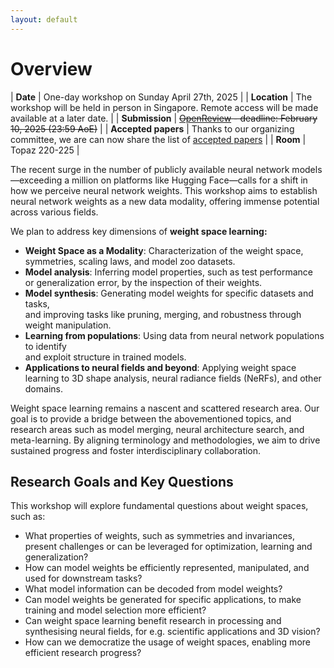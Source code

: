 ```yaml
---
layout: default
---
```


# Overview

| **Date** | One-day workshop on Sunday April 27th, 2025 |
| **Location** | The workshop will be held in person in Singapore. Remote access will be made available at a later date. |
| **Submission** | ~~[OpenReview](https://openreview.net/group?id=ICLR.cc/2025/Workshop/WSL) - deadline: February 10, 2025 (23:59 AoE)~~ |
| **Accepted papers** | Thanks to our organizing committee, we are can now share the list of [accepted papers](https://weight-space-learning.github.io/papers) |
| **Room** | Topaz 220-225 |


The recent surge in the number of publicly available neural network models—exceeding a million on platforms like Hugging Face—calls for a shift in how we perceive neural network weights. This workshop aims to establish neural network weights as a new data modality, offering immense potential across various fields.

We plan to address key dimensions of **weight space learning:**

- **Weight Space as a Modality**: Characterization of the weight space, <br> symmetries, scaling laws, and model zoo datasets.
- **Model analysis**: Inferring model properties, such as test performance <br> or generalization error, by the inspection of their weights.
- **Model synthesis**: Generating model weights for specific datasets and tasks, <br> and improving tasks like pruning, merging, and robustness through weight manipulation.
- **Learning from populations**: Using data from neural network populations to identify <br> and exploit structure in trained models.
- **Applications to neural fields and beyond**: Applying weight space learning to 3D shape analysis, neural radiance fields (NeRFs), and other domains.

Weight space learning remains a nascent and scattered research area. Our goal is to provide a bridge between the abovementioned topics, and research areas such as model merging, neural architecture search, and meta-learning. By aligning terminology and methodologies, we aim to drive sustained progress and foster interdisciplinary collaboration.

## Research Goals and Key Questions

This workshop will explore fundamental questions about weight spaces, such as:

- What properties of weights, such as symmetries and invariances, present challenges or can be leveraged for optimization, learning and generalization?
- How can model weights be efficiently represented, manipulated, and used for downstream tasks?
- What model information can be decoded from model weights?
- Can model weights be generated for specific applications, to make training and model selection more efficient?
- Can weight space learning benefit research in processing and synthesising neural fields, for e.g. scientific applications and 3D vision?
- How can we democratize the usage of weight spaces, enabling more efficient research progress?

